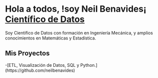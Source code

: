 <h1>Hola a todos, !soy Neil Benavides¡<br/><a href="https://github.com/neilbenavides"> Científico de Datos </a> <a href=https://www.linkedin.com/in/neilbenavidesromero/ ></a></h1>

Soy Cientifico de Datos con formación en Ingeniería Mecánica, y amplios conocimientos en Matemáticas y Estadística.

<h2>Mis Proyectos</h2>
-[ETL, Visualización de Datos, SQL y Python.](https://github.com/neilbenavides)
